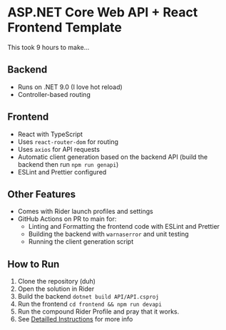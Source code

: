 # ASP.NET Core Web API + React Frontend Template
This took 9 hours to make...

## Backend
- Runs on .NET 9.0 (I love hot reload)
- Controller-based routing

## Frontend
- React with TypeScript
- Uses `react-router-dom` for routing
- Uses `axios` for API requests
- Automatic client generation based on the backend API (build the backend then run `npm run genapi`)
- ESLint and Prettier configured

## Other Features
- Comes with Rider launch profiles and settings
- GitHub Actions on PR to main for:
  - Linting and Formatting the frontend code with ESLint and Prettier
  - Building the backend with `warnaserror` and unit testing
  - Running the client generation script

## How to Run
1. Clone the repository (duh)
2. Open the solution in Rider
3. Build the backend `dotnet build API/API.csproj`
4. Run the frontend  `cd frontend && npm run devapi`
5. Run the compound Rider Profile and pray that it works.
6. See [Detailled Instructions](Detailed%20How-To/HowTo.md) for more info